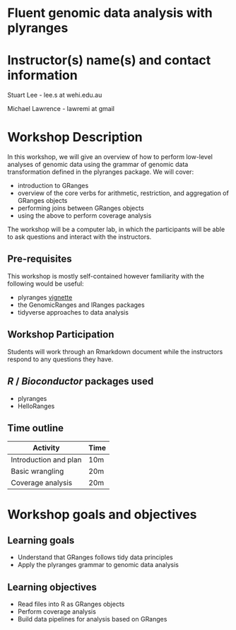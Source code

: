 # Fluent genomic data analysis with plyranges

# Instructor(s) name(s) and contact information

Stuart Lee - lee.s at wehi.edu.au

Michael Lawrence - lawremi at gmail


# Workshop Description

In this workshop, we will give an overview of how to perform low-level
analyses of genomic data using the  grammar of genomic data transformation
defined in the plyranges package. We will cover:

- introduction to GRanges
- overview of the core verbs for arithmetic, restriction, and aggregation of GRanges objects
- performing joins between GRanges objects
- using the above to perform coverage analysis

The workshop will be a computer lab, in which the participants will be able to 
ask questions and interact with the instructors.

## Pre-requisites

This workshop is mostly self-contained however familiarity with the following would be useful:

- plyranges [vignette](https://sa-lee.github.io/plyranges/articles/an-introduction.html)
- the GenomicRanges and IRanges packages
- tidyverse approaches to data analysis

 
## Workshop Participation

Students will work through an Rmarkdown document while the instructors respond to any questions they have.

## _R_ / _Bioconductor_ packages used

- plyranges
- HelloRanges

## Time outline


| Activity                     | Time |
|------------------------------|------|
| Introduction and plan        | 10m  |
| Basic wrangling              | 20m  |
| Coverage analysis            | 20m  |

# Workshop goals and objectives

## Learning goals


* Understand that GRanges follows tidy data principles
* Apply the plyranges grammar to genomic data analysis


## Learning objectives

* Read files into R as GRanges objects
* Perform coverage analysis 
* Build data pipelines for analysis based on GRanges

